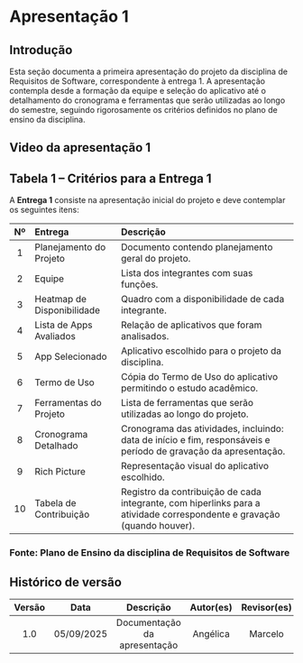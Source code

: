 # Apresentação 1

## Introdução
Esta seção documenta a primeira apresentação do projeto da disciplina de Requisitos de Software, correspondente à entrega 1. A apresentação contempla desde a formação da equipe e seleção do aplicativo até o detalhamento do cronograma e ferramentas que serão utilizadas ao longo do semestre, seguindo rigorosamente os critérios definidos no plano de ensino da disciplina.

## Video da apresentação 1


##  Tabela 1 – Critérios para a Entrega 1

A **Entrega 1** consiste na apresentação inicial do projeto e deve contemplar os seguintes itens:

| Nº | Entrega | Descrição |
|:--:|:--------|:----------|
| 1 | Planejamento do Projeto | Documento contendo planejamento geral do projeto. |
| 2 | Equipe | Lista dos integrantes com suas funções. |
| 3 | Heatmap de Disponibilidade | Quadro com a disponibilidade de cada integrante. |
| 4 | Lista de Apps Avaliados | Relação de aplicativos que foram analisados. |
| 5 | App Selecionado | Aplicativo escolhido para o projeto da disciplina. |
| 6 | Termo de Uso | Cópia do Termo de Uso do aplicativo permitindo o estudo acadêmico. |
| 7 | Ferramentas do Projeto | Lista de ferramentas que serão utilizadas ao longo do projeto. |
| 8 | Cronograma Detalhado | Cronograma das atividades, incluindo: data de início e fim, responsáveis e período de gravação da apresentação. |
| 9 | Rich Picture | Representação visual do aplicativo escolhido. |
| 10 | Tabela de Contribuição | Registro da contribuição de cada integrante, com hiperlinks para a atividade correspondente e gravação (quando houver). |

### Fonte: Plano de Ensino da disciplina de Requisitos de Software


## Histórico de versão
| Versão | Data | Descrição | Autor(es)	 | Revisor(es)	 |
|:--:|:------------:|:-----------:|:----:| :----:|
|  1.0  |       05/09/2025       |       Documentação da apresentação		      |   Angélica   |   Marcelo   |
